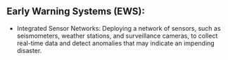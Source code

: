 ## Early Warning Systems (EWS):
 - Integrated Sensor Networks: Deploying a network of sensors, such as seismometers, weather stations, and surveillance cameras, to collect real-time data and detect anomalies that may indicate an impending disaster.


